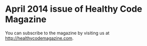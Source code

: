 April 2014 issue of Healthy Code Magazine
========================================================

You can subscribe to the magazine by visiting us at http://healthycodemagazine.com.
